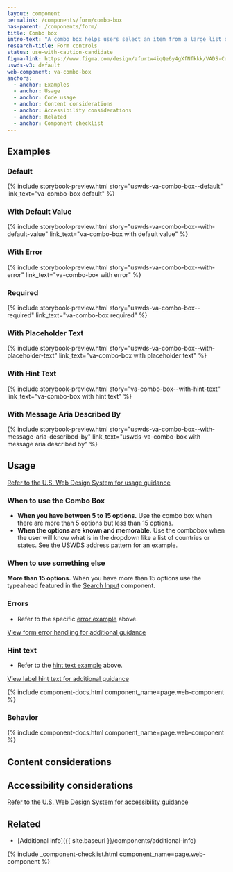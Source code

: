 ```yaml
---
layout: component
permalink: /components/form/combo-box
has-parent: /components/form/
title: Combo box
intro-text: "A combo box helps users select an item from a large list of options."
research-title: Form controls
status: use-with-caution-candidate
figma-link: https://www.figma.com/design/afurtw4iqQe6y4gXfNfkkk/VADS-Component-Library?node-id=19200-2377
uswds-v3: default
web-component: va-combo-box
anchors:
  - anchor: Examples
  - anchor: Usage
  - anchor: Code usage
  - anchor: Content considerations
  - anchor: Accessibility considerations
  - anchor: Related
  - anchor: Component checklist
---
```


## Examples

### Default

{% include storybook-preview.html story="uswds-va-combo-box--default" link_text="va-combo-box default" %}

### With Default Value

{% include storybook-preview.html story="uswds-va-combo-box--with-default-value" link_text="va-combo-box with default value" %}

### With Error

{% include storybook-preview.html story="uswds-va-combo-box--with-error" link_text="va-combo-box with error" %}

### Required

{% include storybook-preview.html story="uswds-va-combo-box--required" link_text="va-combo-box required" %}

### With Placeholder Text

{% include storybook-preview.html story="uswds-va-combo-box--with-placeholder-text" link_text="va-combo-box with placeholder text" %}

### With Hint Text

{% include storybook-preview.html story="va-combo-box--with-hint-text" link_text="va-combo-box with hint text" %}

### With Message Aria Described By

{% include storybook-preview.html story="uswds-va-combo-box--with-message-aria-described-by" link_text="uswds-va-combo-box with message aria described by" %}

## Usage

<a class="vads-c-action-link--blue" href="https://designsystem.digital.gov/components/combo-box/">Refer to the U.S. Web Design System for usage guidance</a>

### When to use the Combo Box
* **When you have between 5 to 15 options.** Use the combo box when there are more than 5 options but less than 15 options.
* **When the options are known and memorable.** Use the combobox when the user will know what is in the dropdown like a list of countries or states. See the USWDS address pattern for an example.

### When to use something else
**More than 15 options.** When you have more than 15 options use the typeahead featured in the [Search Input](https://design.va.gov/components/search-input#usage) component.

### Errors

* Refer to the specific [error example](#error) above.

<a class="vads-c-action-link--blue" href="{{ site.baseurl }}/components/form/#error-handling">
  View form error handling for additional guidance
</a>

### Hint text

* Refer to the [hint text example](#hint-text) above.

<a class="vads-c-action-link--blue" href="{{ site.baseurl }}/components/form/label#hint-text">
  View label hint text for additional guidance
</a>

{% include component-docs.html component_name=page.web-component %}

### Behavior


{% include component-docs.html component_name=page.web-component %}

## Content considerations


## Accessibility considerations

<a class="vads-c-action-link--blue" href="https://designsystem.digital.gov/components/accordion/#accessibility-accordion">Refer to the U.S. Web Design System for accessibility guidance</a>

## Related

* [Additional info]({{ site.baseurl }}/components/additional-info)

{% include _component-checklist.html component_name=page.web-component %}